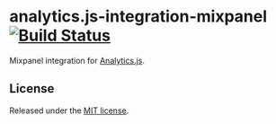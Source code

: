 # analytics.js-integration-mixpanel [![Build Status][ci-badge]][ci-link]

Mixpanel integration for [Analytics.js][].

## License

Released under the [MIT license](LICENSE).


[Analytics.js]: https://segment.com/docs/libraries/analytics.js/
[ci-link]: https://circleci.com/gh/segment-integrations/analytics.js-integration-mixpanel
[ci-badge]: https://circleci.com/gh/segment-integrations/analytics.js-integration-mixpanel.svg?style=svg

